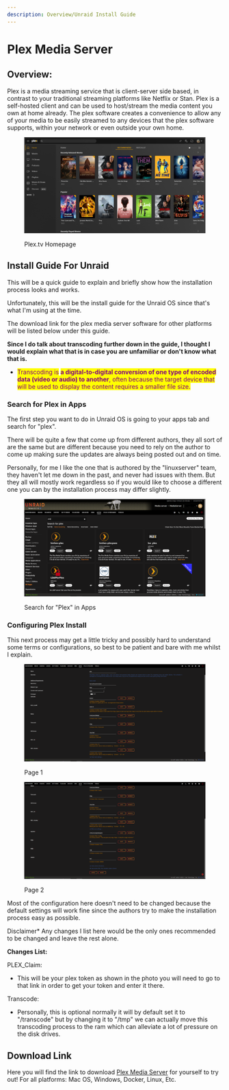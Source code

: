 ```yaml
---
description: Overview/Unraid Install Guide
---
```


# Plex Media Server

## Overview:

Plex is a media streaming service that is client-server side based, in contrast to your traditional streaming platforms like Netflix or Stan. Plex is a self-hosted client and can be used to host/stream the media content you own at home already. The plex software creates a convenience to allow any of your media to be easily streamed to any devices that the plex software supports, within your network or even outside your own home.

<figure><img src=".gitbook/assets/1111111111 (1).PNG" alt=""><figcaption><p>Plex.tv Homepage</p></figcaption></figure>

## Install Guide For Unraid

This will be a quick guide to explain and briefly show how the installation process looks and works.

Unfortunately, this will be the install guide for the Unraid OS since that's what I'm using at the time.

The download link for the plex media server software for other platforms will be listed below under this guide.

**Since I do talk about transcoding further down in the guide, I thought I would explain what that is in case you are unfamiliar or don't know what that is.**

* <mark style="color:purple;">Transcoding is</mark> <mark style="color:purple;"></mark><mark style="color:purple;">**a digital-to-digital conversion of one type of encoded data (video or audio) to another**</mark><mark style="color:purple;">, often because the target device that will be used to display the content requires a smaller file size.</mark>

### Search for Plex in Apps

The first step you want to do in Unraid OS is going to your apps tab and search for "plex".

There will be quite a few that come up from different authors, they all sort of are the same but are different because you need to rely on the author to come up making sure the updates are always being posted out and on time.

Personally, for me I like the one that is authored by the "linuxserver" team, they haven't let me down in the past,  and never had issues with them. But they all will mostly work regardless so if you would like to choose a different one you can by the installation process may differ slightly.

<figure><img src=".gitbook/assets/1111111111 (2).PNG" alt=""><figcaption><p>Search for "Plex" in Apps</p></figcaption></figure>

### Configuring Plex Install

This next process may get a little tricky and possibly hard to understand some terms or configurations, so best to be patient and bare with me whilst I explain.

<figure><img src=".gitbook/assets/1111111111.PNG" alt=""><figcaption><p>Page 1</p></figcaption></figure>

<figure><img src=".gitbook/assets/222222222222.PNG" alt=""><figcaption><p>Page 2</p></figcaption></figure>

Most of the configuration here doesn't need to be changed because the default settings will work fine since the authors try to make the installation process easy as possible.&#x20;

Disclaimer\* Any changes I list here would be the only ones recommended to be changed and leave the rest alone.

**Changes List:**

PLEX\_Claim:&#x20;

* This will be your plex token as shown in the photo you will need to go to that link in order to get your token and enter it there.

Transcode:

* Personally, this is optional normally it will by default set it to "/transcode" but by changing it to "/tmp" we can actually move this transcoding process to the ram which can alleviate a lot of pressure on the disk drives.

## Download Link

Here you will find the link to download [Plex Media Server](https://www.plex.tv/media-server-downloads/) for yourself to try out! For all platforms: Mac OS, Windows, Docker, Linux, Etc.
